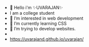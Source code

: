 - 👋 Hello i'm ✨UVARAJAN✨
- I am a college student
- 👀 I’m interested in web development 
- 🌱 I’m currently learning CSS
- 💞️ I’m trying to develop websites.
- 
- https://uvarajand.github.io/uvarajan/


<!---
UVARAJAND/UVARAJAND is a ✨ special ✨ repository because its `README.md` (this file) appears on your GitHub profile.
You can click the Preview link to take a look at your changes.
--->
